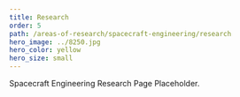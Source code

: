 ```yaml
---
title: Research
order: 5
path: /areas-of-research/spacecraft-engineering/research
hero_image: ../8250.jpg
hero_color: yellow
hero_size: small
---
```

Spacecraft Engineering Research Page Placeholder.
